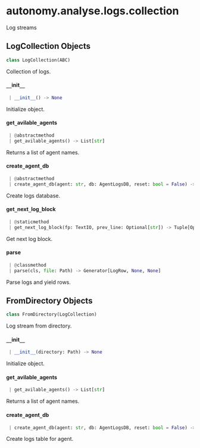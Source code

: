 <a name="autonomy.analyse.logs.collection"></a>
# autonomy.analyse.logs.collection

Log streams

<a name="autonomy.analyse.logs.collection.LogCollection"></a>
## LogCollection Objects

```python
class LogCollection(ABC)
```

Collection of logs.

<a name="autonomy.analyse.logs.collection.LogCollection.__init__"></a>
#### `__`init`__`

```python
 | __init__() -> None
```

Initialize object.

<a name="autonomy.analyse.logs.collection.LogCollection.get_avilable_agents"></a>
#### get`_`avilable`_`agents

```python
 | @abstractmethod
 | get_avilable_agents() -> List[str]
```

Returns a list of agent names.

<a name="autonomy.analyse.logs.collection.LogCollection.create_agent_db"></a>
#### create`_`agent`_`db

```python
 | @abstractmethod
 | create_agent_db(agent: str, db: AgentLogsDB, reset: bool = False) -> "LogCollection"
```

Create logs database.

<a name="autonomy.analyse.logs.collection.LogCollection.get_next_log_block"></a>
#### get`_`next`_`log`_`block

```python
 | @staticmethod
 | get_next_log_block(fp: TextIO, prev_line: Optional[str]) -> Tuple[Optional[str], Optional[str]]
```

Get next log block.

<a name="autonomy.analyse.logs.collection.LogCollection.parse"></a>
#### parse

```python
 | @classmethod
 | parse(cls, file: Path) -> Generator[LogRow, None, None]
```

Parse logs and yield rows.

<a name="autonomy.analyse.logs.collection.FromDirectory"></a>
## FromDirectory Objects

```python
class FromDirectory(LogCollection)
```

Log stream from directory.

<a name="autonomy.analyse.logs.collection.FromDirectory.__init__"></a>
#### `__`init`__`

```python
 | __init__(directory: Path) -> None
```

Initialize object.

<a name="autonomy.analyse.logs.collection.FromDirectory.get_avilable_agents"></a>
#### get`_`avilable`_`agents

```python
 | get_avilable_agents() -> List[str]
```

Returns a list of agent names.

<a name="autonomy.analyse.logs.collection.FromDirectory.create_agent_db"></a>
#### create`_`agent`_`db

```python
 | create_agent_db(agent: str, db: AgentLogsDB, reset: bool = False) -> "FromDirectory"
```

Create logs table for agent.

